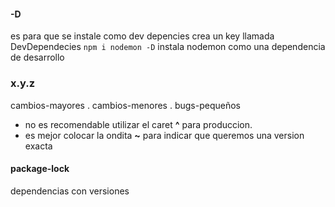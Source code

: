 #### -D 
es para que se instale como dev depencies
crea un key llamada DevDependecies
`npm i nodemon -D` instala nodemon como una dependencia de desarrollo

### x.y.z
cambios-mayores . cambios-menores . bugs-pequeños

- no es recomendable utilizar el caret **^** para produccion.
- es mejor colocar la ondita **~** para indicar que queremos una version exacta

#### package-lock
dependencias con versiones 

#### 

